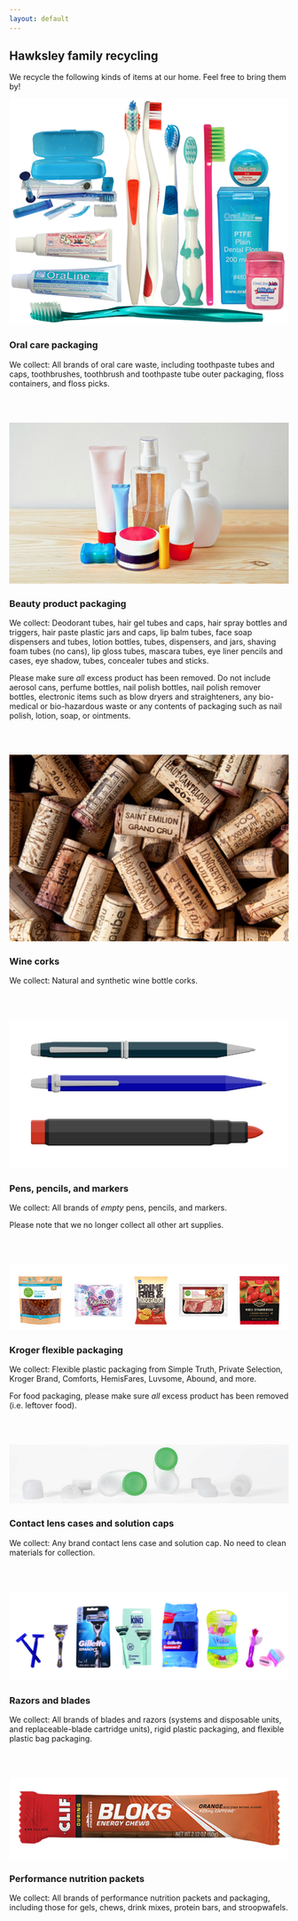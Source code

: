 ```yaml
---
layout: default
---
```


## Hawksley family recycling

We recycle the following kinds of items at our home. Feel free to bring them by!


![Oral care items we recycle](/img/recycle/dental.jpg)

### Oral care packaging

We collect: All brands of oral care waste, including toothpaste tubes and caps, toothbrushes, toothbrush and toothpaste tube outer packaging, floss containers, and floss picks.

<br/><br/>

![Beauty items we recycle](/img/recycle/beauty.jpg)

### Beauty product packaging

We collect: Deodorant tubes, hair gel tubes and caps, hair spray bottles and triggers, hair paste plastic jars and caps, lip balm tubes, face soap dispensers and tubes, lotion bottles, tubes, dispensers, and jars, shaving foam tubes (no cans), lip gloss tubes, mascara tubes, eye liner pencils and cases, eye shadow, tubes, concealer tubes and sticks.

Please make sure _all_ excess product has been removed. Do not include aerosol cans, perfume bottles, nail polish bottles, nail polish remover bottles, electronic items such as blow dryers and straighteners, any bio-medical or bio-hazardous waste or any contents of packaging such as nail polish, lotion, soap, or ointments.

<br/><br/>

![Wine corks we recycle](/img/recycle/corks.jpg)

### Wine corks

We collect: Natural and synthetic wine bottle corks.

<br/><br/>

![Stationery items we recycle](/img/recycle/stationery.png)

### Pens, pencils, and markers

We collect: All brands of _empty_ pens, pencils, and markers.

Please note that we no longer collect all other art supplies.

<br/><br/>

![Kroger flexible packaging](/img/recycle/kroger.jpg)

### Kroger flexible packaging

We collect: Flexible plastic packaging from Simple Truth, Private Selection, Kroger Brand, Comforts, HemisFares, Luvsome, Abound, and more.

For food packaging, please make sure _all_ excess product has been removed (i.e. leftover food).

<br/><br/>

![Contact lens cases and solution caps](/img/recycle/eyecare.jpg)

### Contact lens cases and solution caps

We collect: Any brand contact lens case and solution cap. No need to clean materials for collection.

<br/><br/>

![Razors and blades we recycle](/img/recycle/gillette.jpg)

### Razors and blades

We collect: All brands of blades and razors (systems and disposable units, and replaceable-blade cartridge units), rigid plastic packaging, and flexible plastic bag packaging.

<br/><br/>

![Performance nutrition products we recycle](/img/recycle/performancenutrition.jpg)

### Performance nutrition packets

We collect: All brands of performance nutrition packets and packaging, including those for gels, chews, drink mixes, protein bars, and stroopwafels.
